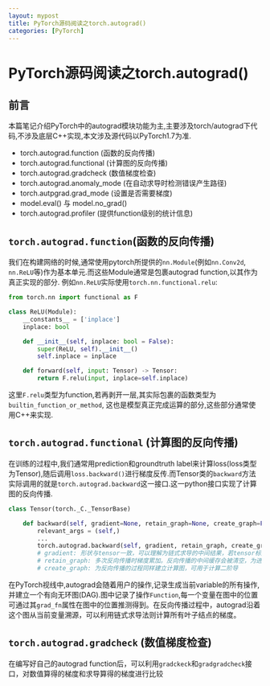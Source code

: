 ```yaml
---
layout: mypost
title: PyTorch源码阅读之torch.autograd()
categories: [PyTorch]
---
```


# PyTorch源码阅读之torch.autograd()
## 前言
本篇笔记介绍PyTorch中的autograd模块功能为主,主要涉及torch/autograd下代码,不涉及底层C++实现,本文涉及源代码以PyTorch1.7为准.
- torch.autograd.function (函数的反向传播)
- torch.autograd.functional (计算图的反向传播)
- torch.autograd.gradcheck (数值梯度检查)
- torch.autograd.anomaly_mode (在自动求导时检测错误产生路径)
- torch.autpgrad.grad_mode (设置是否需要梯度)
- model.eval() 与 model.no_grad()
- torch.autograd.profiler (提供function级别的统计信息)

## `torch.autograd.function`(函数的反向传播)
我们在构建网络的时候,通常使用pytorch所提供的`nn.Module`(例如`nn.Conv2d`, `nn.ReLU`等)作为基本单元.而这些Module通常是包裹autograd function,以其作为真正实现的部分. 例如`nn.ReLU`实际使用`torch.nn.functional.relu`:
```python
from torch.nn import functional as F

class ReLU(Module):
    __constants__ = ['inplace']
    inplace: bool

    def __init__(self, inplace: bool = False):
        super(ReLU, self).__init__()
        self.inplace = inplace

    def forward(self, input: Tensor) -> Tensor:
        return F.relu(input, inplace=self.inplace)
```
这里`F.relu`类型为function,若再剥开一层,其实际包裹的函数类型为`builtin_function_or_method`, 这也是模型真正完成运算的部分,这些部分通常使用C++来实现. 
## `torch.autograd.functional` (计算图的反向传播)
在训练的过程中,我们通常用prediction和groundtruth label来计算loss(loss类型为Tensor),随后调用`loss.backward()`进行梯度反传.而Tensor类的`backward`方法实际调用的就是`torch.autograd.backward`这一接口.这一python接口实现了计算图的反向传播.
```python
class Tensor(torch._C._TensorBase)

    def backward(self, gradient=None, retain_graph=None, create_graph=False):
        relevant_args = (self,)
        ...
        torch.autograd.backward(self, gradient, retain_graph, create_graph)
        # gradient: 形状与tensor一致，可以理解为链式求导的中间结果，若tensor标量，可以省略（默认为1）
        # retain_graph: 多次反向传播时梯度累加。反向传播的中间缓存会被清空，为进行多次反向传播需指定retain_graph=True来保存这些缓存。
        # create_graph: 为反向传播的过程同样建立计算图，可用于计算二阶导
```
在PyTorch视线中,autograd会随着用户的操作,记录生成当前variable的所有操作,并建立一个有向无环图(DAG).图中记录了操作`Function`,每一个变量在图中的位置可通过其`grad_fn`属性在图中的位置推测得到。在反向传播过程中，autograd沿着这个图从当前变量溯源，可以利用链式求导法则计算所有叶子结点的梯度。
## `torch.autograd.gradcheck` (数值梯度检查)
在编写好自己的autograd function后，可以利用`gradckeck`和`gradgradcheck`接口，对数值算得的梯度和求导算得的梯度进行比较
